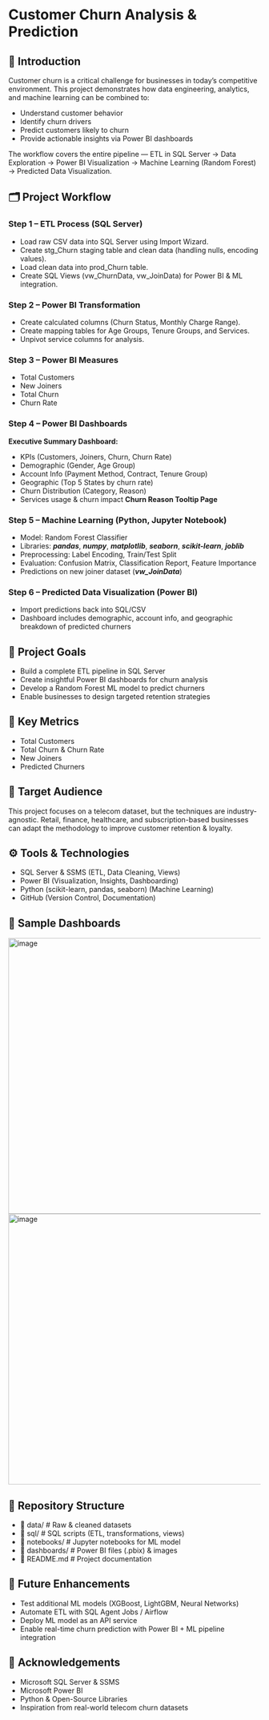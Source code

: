# Customer Churn Analysis & Prediction
## 🚀 Introduction

Customer churn is a critical challenge for businesses in today’s competitive environment. This project demonstrates how data engineering, analytics, and machine learning can be combined to:
-   Understand customer behavior
-   Identify churn drivers
-   Predict customers likely to churn
-   Provide actionable insights via Power BI dashboards

The workflow covers the entire pipeline — ETL in SQL Server → Data Exploration → Power BI Visualization → Machine Learning (Random Forest) → Predicted Data Visualization.

## 🗂️ Project Workflow
### Step 1 – ETL Process (SQL Server)
-  Load raw CSV data into SQL Server using Import Wizard.
-  Create stg_Churn staging table and clean data (handling nulls, encoding values).
-   Load clean data into prod_Churn table.
-  Create SQL Views (vw_ChurnData, vw_JoinData) for Power BI & ML integration.

### Step 2 – Power BI Transformation
-  Create calculated columns (Churn Status, Monthly Charge Range).
-  Create mapping tables for Age Groups, Tenure Groups, and Services.
-  Unpivot service columns for analysis.

### Step 3 – Power BI Measures
-  Total Customers
-  New Joiners
-  Total Churn
-  Churn Rate

### Step 4 – Power BI Dashboards
**Executive Summary Dashboard:**
-  KPIs (Customers, Joiners, Churn, Churn Rate)
-  Demographic (Gender, Age Group)
-  Account Info (Payment Method, Contract, Tenure Group)
-  Geographic (Top 5 States by churn rate)
-  Churn Distribution (Category, Reason)
-  Services usage & churn impact
**Churn Reason Tooltip Page** 
### Step 5 – Machine Learning (Python, Jupyter Notebook)
-  Model: Random Forest Classifier
-  Libraries: _**pandas**_, _**numpy**_, **_matplotlib_**, **_seaborn_**, **_scikit-learn_**, **_joblib_**
-  Preprocessing: Label Encoding, Train/Test Split
-  Evaluation: Confusion Matrix, Classification Report, Feature Importance
- Predictions on new joiner dataset (_**vw_JoinData**_)

### Step 6 – Predicted Data Visualization (Power BI)

- Import predictions back into SQL/CSV
- Dashboard includes demographic, account info, and geographic breakdown of predicted churners

## 🎯 Project Goals

- Build a complete ETL pipeline in SQL Server
- Create insightful Power BI dashboards for churn analysis
- Develop a Random Forest ML model to predict churners
- Enable businesses to design targeted retention strategies

## 📌 Key Metrics

- Total Customers
- Total Churn & Churn Rate
- New Joiners
- Predicted Churners

## 👥 Target Audience
This project focuses on a telecom dataset, but the techniques are industry-agnostic. Retail, finance, healthcare, and subscription-based businesses can adapt the methodology to improve customer retention & loyalty.

## ⚙️ Tools & Technologies

- SQL Server & SSMS (ETL, Data Cleaning, Views)
- Power BI (Visualization, Insights, Dashboarding)
- Python (scikit-learn, pandas, seaborn) (Machine Learning)
- GitHub (Version Control, Documentation)

## 📸 Sample Dashboards
<img width="984" height="551" alt="image" src="https://github.com/user-attachments/assets/8b9046c5-a470-41e6-b9ad-e747f953cfee" />
<img width="972" height="541" alt="image" src="https://github.com/user-attachments/assets/47486072-b9da-41d3-80e4-a8491582e51b" />

## 📂 Repository Structure
-   📁 data/                 # Raw & cleaned datasets  
-  📁 sql/                  # SQL scripts (ETL, transformations, views)  
-  📁 notebooks/            # Jupyter notebooks for ML model  
-  📁 dashboards/           # Power BI files (.pbix) & images  
-  📄 README.md             # Project documentation  

## 🔮 Future Enhancements

-  Test additional ML models (XGBoost, LightGBM, Neural Networks)
-  Automate ETL with SQL Agent Jobs / Airflow
-  Deploy ML model as an API service
-  Enable real-time churn prediction with Power BI + ML pipeline integration

## 🙌 Acknowledgements

- Microsoft SQL Server & SSMS
- Microsoft Power BI
- Python & Open-Source Libraries
- Inspiration from real-world telecom churn datasets
